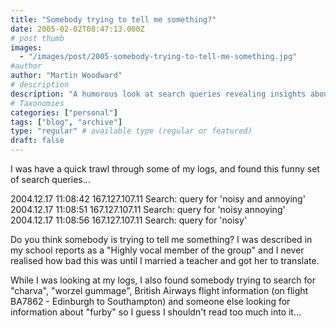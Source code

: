 ```yaml
---
title: "Somebody trying to tell me something?"
date: 2005-02-02T08:47:13.000Z
# post thumb
images:
  - "/images/post/2005-somebody-trying-to-tell-me-something.jpg"
#author
author: "Martin Woodward"
# description
description: "A humorous look at search queries revealing insights about me and the peculiar interests of others, sparking curiosity and connection."
# Taxonomies
categories: ["personal"]
tags: ["blog", "archive"]
type: "regular" # available type (regular or featured)
draft: false
---
```

I was have a quick trawl through some of my logs, and found this funny set of search queries...

2004.12.17 11:08:42 167.127.107.11 Search: query for 'noisy and annoying' 
2004.12.17 11:08:51 167.127.107.11 Search: query for 'noisy annoying' 
2004.12.17 11:08:56 167.127.107.11 Search: query for 'noisy' 

Do you think somebody is trying to tell me something?  I was described in my school reports as a "Highly vocal member of the group" and I never realised how bad this was until I married a teacher and got her to translate. 

While I was looking at my logs, I also found somebody trying to search for "charva", "worzel gummage", British Airways flight information (on flight BA7862 - Edinburgh to Southampton) and someone else looking for information about "furby" so I guess I shouldn't read too much into it...
